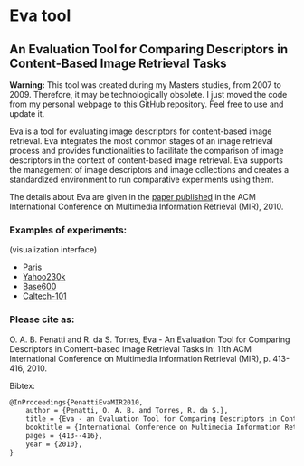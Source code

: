 # Eva tool
## An Evaluation Tool for Comparing Descriptors in Content-Based Image Retrieval Tasks

**Warning:** This tool was created during my Masters studies, from 2007 to 2009. Therefore, it may be technologically obsolete. I just moved the code from my personal webpage to this GitHub repository. Feel free to use and update it. 

Eva is a tool for evaluating image descriptors for content-based image retrieval. Eva integrates the most common stages of an image retrieval process and provides functionalities to facilitate the comparison of image descriptors in the context of content-based image retrieval. Eva supports the management of image descriptors and image collections and creates a standardized environment to run comparative experiments using them.

The details about Eva are given in the [paper published](https://scholar.google.com.br/scholar?cluster=2106492816711591106&hl=en&as_sdt=0,5) in the ACM International Conference on Multimedia Information Retrieval (MIR), 2010.

### Examples of experiments:
(visualization interface)
- [Paris](http://www.recod.ic.unicamp.br/~otavio/eva/view_images_paris.php)
- [Yahoo230k](http://www.recod.ic.unicamp.br/~otavio/eva/view_images_yahoo230k.php)
- [Base600](http://www.recod.ic.unicamp.br/~otavio/eva/view_images_base600.php)
- [Caltech-101](http://www.recod.ic.unicamp.br/~otavio/eva/view_images_caltech101.php)


### Please cite as:
O. A. B. Penatti and R. da S. Torres, Eva - An Evaluation Tool for Comparing Descriptors in Content-based Image Retrieval Tasks
In: 11th ACM International Conference on Multimedia Information Retrieval (MIR), p. 413-416, 2010.

Bibtex:
```latex
@InProceedings{PenattiEvaMIR2010,
    author = {Penatti, O. A. B. and Torres, R. da S.},
    title = {Eva - an Evaluation Tool for Comparing Descriptors in Content-Based Image Retrieval Tasks},
    booktitle = {International Conference on Multimedia Information Retrieval},
    pages = {413--416},
    year = {2010},
}
```
